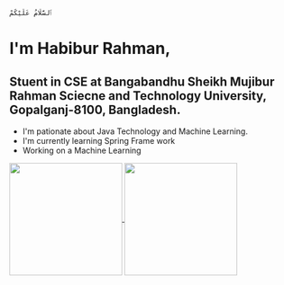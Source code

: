 ```
ٱلسَّلَامُ عَلَيْكُمْ
```

# I'm Habibur Rahman, 
## Stuent in CSE at Bangabandhu Sheikh Mujibur Rahman Sciecne and Technology University, Gopalganj-8100, Bangladesh.
- I'm  pationate about Java  Technology  and Machine Learning.
- I'm currently learning Spring Frame work
- Working on a Machine Learning

<!--
**habibur-rahman-swe/habibur-rahman-swe** is a ✨ _special_ ✨ repository because its `README.md` (this file) appears on your GitHub profile.

Here are some ideas to get you started:

- 🔭 I’m currently working on ...
- 🌱 I’m currently learning ...
- 👯 I’m looking to collaborate on ...
- 🤔 I’m looking for help with ...
- 💬 Ask me about ...
- 📫 How to reach me: ...
- 😄 Pronouns: ...
- ⚡ Fun fact: ...
-->

<a href="https://github.com/anuraghazra/github-readme-stats">
  <img height=200 align="center" src="https://github-readme-stats.vercel.app/api?username=habibur-rahman-swe" />
</a>
<a href="https://github.com/anuraghazra/convoychat">
  <img height=200 align="center" src="https://github-readme-stats.vercel.app/api/top-langs?username=habibur-rahman-swe&layout=compact&langs_count=8&card_width=320" />
</a>

